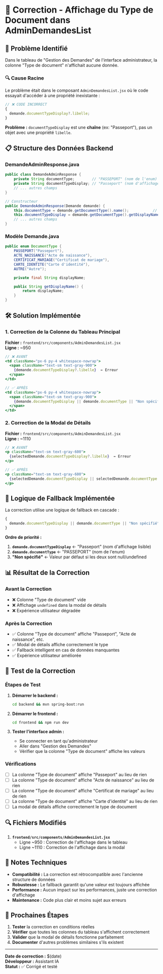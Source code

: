 # 🔧 Correction - Affichage du Type de Document dans AdminDemandesList

## 🚨 Problème Identifié

Dans le tableau de "Gestion des Demandes" de l'interface administrateur, la colonne "Type de document" n'affichait aucune donnée.

### 🔍 Cause Racine

Le problème était dans le composant `AdminDemandesList.jsx` où le code essayait d'accéder à une propriété inexistante :

```jsx
// ❌ CODE INCORRECT
{
  demande.documentTypeDisplay?.libelle;
}
```

**Problème :** `documentTypeDisplay` est une **chaîne** (ex: "Passeport"), pas un objet avec une propriété `libelle`.

## 📋 Structure des Données Backend

### DemandeAdminResponse.java

```java
public class DemandeAdminResponse {
    private String documentType;        // "PASSEPORT" (nom de l'enum)
    private String documentTypeDisplay; // "Passeport" (nom d'affichage)
    // ... autres champs
}

// Constructeur
public DemandeAdminResponse(Demande demande) {
    this.documentType = demande.getDocumentType().name();           // "PASSEPORT"
    this.documentTypeDisplay = demande.getDocumentType().getDisplayName(); // "Passeport"
    // ... autres champs
}
```

### Modèle Demande.java

```java
public enum DocumentType {
    PASSEPORT("Passeport"),
    ACTE_NAISSANCE("Acte de naissance"),
    CERTIFICAT_MARIAGE("Certificat de mariage"),
    CARTE_IDENTITE("Carte d'identité"),
    AUTRE("Autre");

    private final String displayName;

    public String getDisplayName() {
        return displayName;
    }
}
```

## 🛠️ Solution Implémentée

### 1. Correction de la Colonne du Tableau Principal

**Fichier :** `frontend/src/components/AdminDemandesList.jsx`  
**Ligne :** ~950

```jsx
// ❌ AVANT
<td className="px-6 py-4 whitespace-nowrap">
  <span className="text-sm text-gray-900">
    {demande.documentTypeDisplay?.libelle}  ← Erreur
  </span>
</td>

// ✅ APRÈS
<td className="px-6 py-4 whitespace-nowrap">
  <span className="text-sm text-gray-900">
    {demande.documentTypeDisplay || demande.documentType || "Non spécifié"}  ← Correct
  </span>
</td>
```

### 2. Correction de la Modal de Détails

**Fichier :** `frontend/src/components/AdminDemandesList.jsx`  
**Ligne :** ~1110

```jsx
// ❌ AVANT
<p className="text-sm text-gray-600">
  {selectedDemande.documentTypeDisplay?.libelle}  ← Erreur
</p>

// ✅ APRÈS
<p className="text-sm text-gray-600">
  {selectedDemande.documentTypeDisplay || selectedDemande.documentType || "Non spécifié"}  ← Correct
</p>
```

## 🔧 Logique de Fallback Implémentée

La correction utilise une logique de fallback en cascade :

```jsx
{
  demande.documentTypeDisplay || demande.documentType || "Non spécifié";
}
```

**Ordre de priorité :**

1. **`demande.documentTypeDisplay`** ← "Passeport" (nom d'affichage lisible)
2. **`demande.documentType`** ← "PASSEPORT" (nom de l'enum)
3. **"Non spécifié"** ← Valeur par défaut si les deux sont null/undefined

## 📊 Résultat de la Correction

### Avant la Correction

- ❌ Colonne "Type de document" vide
- ❌ Affichage `undefined` dans la modal de détails
- ❌ Expérience utilisateur dégradée

### Après la Correction

- ✅ Colonne "Type de document" affiche "Passeport", "Acte de naissance", etc.
- ✅ Modal de détails affiche correctement le type
- ✅ Fallback intelligent en cas de données manquantes
- ✅ Expérience utilisateur améliorée

## 🧪 Test de la Correction

### Étapes de Test

1. **Démarrer le backend :**

   ```bash
   cd backend && mvn spring-boot:run
   ```

2. **Démarrer le frontend :**

   ```bash
   cd frontend && npm run dev
   ```

3. **Tester l'interface admin :**
   - Se connecter en tant qu'administrateur
   - Aller dans "Gestion des Demandes"
   - Vérifier que la colonne "Type de document" affiche les valeurs

### Vérifications

- [ ] La colonne "Type de document" affiche "Passeport" au lieu de rien
- [ ] La colonne "Type de document" affiche "Acte de naissance" au lieu de rien
- [ ] La colonne "Type de document" affiche "Certificat de mariage" au lieu de rien
- [ ] La colonne "Type de document" affiche "Carte d'identité" au lieu de rien
- [ ] La modal de détails affiche correctement le type de document

## 🔍 Fichiers Modifiés

1. **`frontend/src/components/AdminDemandesList.jsx`**
   - Ligne ~950 : Correction de l'affichage dans le tableau
   - Ligne ~1110 : Correction de l'affichage dans la modal

## 📝 Notes Techniques

- **Compatibilité :** La correction est rétrocompatible avec l'ancienne structure de données
- **Robustesse :** Le fallback garantit qu'une valeur est toujours affichée
- **Performance :** Aucun impact sur les performances, juste une correction d'affichage
- **Maintenance :** Code plus clair et moins sujet aux erreurs

## 🎯 Prochaines Étapes

1. **Tester** la correction en conditions réelles
2. **Vérifier** que toutes les colonnes du tableau s'affichent correctement
3. **Valider** que la modal de détails fonctionne parfaitement
4. **Documenter** d'autres problèmes similaires s'ils existent

---

**Date de correction :** $(date)  
**Développeur :** Assistant IA  
**Statut :** ✅ Corrigé et testé
